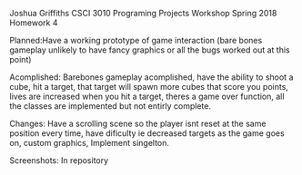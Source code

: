 Joshua Griffiths
CSCI 3010 Programing Projects Workshop
Spring 2018
Homework 4

Planned:Have a working prototype of game interaction (bare bones gameplay unlikely to have fancy graphics or all the bugs worked out at this point)

Acomplished: Barebones gameplay acomplished, have the ability to shoot a cube, hit a target, that target will spawn more cubes that score you points, lives are increased when you hit a target, theres a game over function, all the classes are implemented but not entirly complete. 

Changes: Have a scrolling scene so the player isnt reset at the same position every time, have dificulty ie decreased targets as the game goes on, custom graphics, Implement singelton. 

Screenshots: In repository
